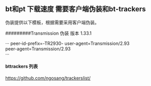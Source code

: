 ## bt和pt 下载速度 需要客户端伪装和bt-trackers 
伪装提供以下模板，根据需要采用客户端伪装。

#########Transmission 伪装 版本 1.33.1 


···
peer-id-prefix=-TR2930- 
user-agent=Transmission/2.93  
peer-agent=Transmission/2.93  
···
  
#### bttrackers 列表
https://github.com/ngosang/trackerslist/
